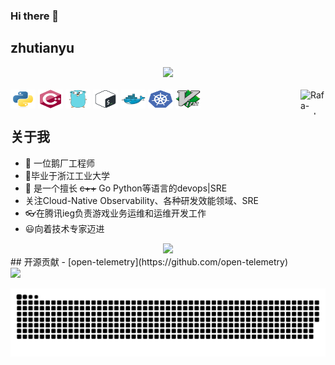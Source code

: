 ### Hi there 👋
## zhutianyu

<div align="center">
              <a href="https://github.com/zzhutianyu">
    <img height="180em" src="https://github-profile-summary-cards.vercel.app/api/cards/profile-details?username=zzhutianyu&theme=github">
  </a>
</div>
     



<div style="display: inline_block"><br>
  <img align="center" alt="Python" height="30" width="40" src="https://raw.githubusercontent.com/devicons/devicon/master/icons/python/python-original.svg">
  <img align="center" alt="CPP" height="30" width="40" src="https://raw.githubusercontent.com/devicons/devicon/master/icons/cplusplus/cplusplus-original.svg">
  <img align="center" alt="Go" height="30" width="40" src="https://raw.githubusercontent.com/devicons/devicon/master/icons/go/go-original.svg">
  <img align="center" alt="Bash" height="30" width="40" src="https://raw.githubusercontent.com/devicons/devicon/master/icons/bash/bash-original.svg">
  
   <img align="center" alt="Docker" height="30" width="40" src="https://raw.githubusercontent.com/devicons/devicon/master/icons/docker/docker-original.svg">
   <img align="center" alt="kubernetes" height="30" width="40" src="https://raw.githubusercontent.com/devicons/devicon/master/icons/kubernetes/kubernetes-plain.svg">
       <img align="center" alt="Vim" height="30" width="40" src="https://raw.githubusercontent.com/devicons/devicon/master/icons/vim/vim-original.svg">
  <img align="right" alt="Rafa-yoda" height="40" width="40" src="https://avatars.githubusercontent.com/u/25198289?v=4">
</div>
  
## 关于我
- 🌚 一位鹅厂工程师
- 👀毕业于浙江工业大学
- 🙌 是一个擅长 <del>c++</del> Go Python等语言的devops|SRE
- 关注Cloud-Native Observability、各种研发效能领域、SRE
- 👓在腾讯ieg负责游戏业务运维和运维开发工作
- 😃向着技术专家迈进

<div align="center">
        <img height="180em" src="https://github-readme-stats.vercel.app/api?username=zzhutianyu&show_icons=true&theme=dracula&include_all_commits=true&count_private=true"/>

</div>
## 开源贡献
- [open-telemetry](https://github.com/open-telemetry)
 
<div> 
  <a href = "mailto:zxz@zhuxingzhao.com"><img src="https://img.shields.io/badge/-mail-%23333?style=for-the-badge&logo=Mail.Ru&logoColor=white" target="_blank"></a>
 
  ![Snake animation](https://github.com/zzhutianyu/zzhutianyu/blob/output/github-contribution-grid-snake.svg)
 
</div>
<!--
**zzhutianyu/zzhutianyu** is a ✨ _special_ ✨ repository because its `README.md` (this file) appears on your GitHub profile.

Here are some ideas to get you started:

- 🔭 I’m currently working on ...
- 🌱 I’m currently learning ...
- 👯 I’m looking to collaborate on ...
- 🤔 I’m looking for help with ...
- 💬 Ask me about ...
- 📫 How to reach me: ...
- 😄 Pronouns: ...
- ⚡ Fun fact: ...
-->

